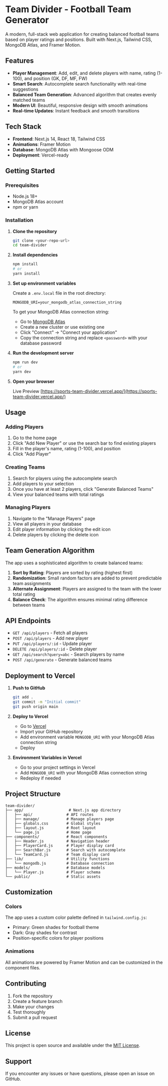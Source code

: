 # Team Divider - Football Team Generator

A modern, full-stack web application for creating balanced football teams based on player ratings and positions. Built with Next.js, Tailwind CSS, MongoDB Atlas, and Framer Motion.

## Features

- **Player Management**: Add, edit, and delete players with name, rating (1-100), and position (GK, DF, MF, FW)
- **Smart Search**: Autocomplete search functionality with real-time suggestions
- **Balanced Team Generation**: Advanced algorithm that creates evenly matched teams
- **Modern UI**: Beautiful, responsive design with smooth animations
- **Real-time Updates**: Instant feedback and smooth transitions

## Tech Stack

- **Frontend**: Next.js 14, React 18, Tailwind CSS
- **Animations**: Framer Motion
- **Database**: MongoDB Atlas with Mongoose ODM
- **Deployment**: Vercel-ready

## Getting Started

### Prerequisites

- Node.js 18+ 
- MongoDB Atlas account
- npm or yarn

### Installation

1. **Clone the repository**
   ```bash
   git clone <your-repo-url>
   cd team-divider
   ```

2. **Install dependencies**
   ```bash
   npm install
   # or
   yarn install
   ```

3. **Set up environment variables**
   
   Create a `.env.local` file in the root directory:
   ```env
   MONGODB_URI=your_mongodb_atlas_connection_string
   ```

   To get your MongoDB Atlas connection string:
   - Go to [MongoDB Atlas](https://cloud.mongodb.com)
   - Create a new cluster or use existing one
   - Click "Connect" → "Connect your application"
   - Copy the connection string and replace `<password>` with your database password

4. **Run the development server**
   ```bash
   npm run dev
   # or
   yarn dev
   ```

5. **Open your browser**
   
   Live Preview [https://sports-team-divider.vercel.app/](https://sports-team-divider.vercel.app/)

## Usage

### Adding Players
1. Go to the home page
2. Click "Add New Player" or use the search bar to find existing players
3. Fill in the player's name, rating (1-100), and position
4. Click "Add Player"

### Creating Teams
1. Search for players using the autocomplete search
2. Add players to your selection
3. Once you have at least 2 players, click "Generate Balanced Teams"
4. View your balanced teams with total ratings

### Managing Players
1. Navigate to the "Manage Players" page
2. View all players in your database
3. Edit player information by clicking the edit icon
4. Delete players by clicking the delete icon

## Team Generation Algorithm

The app uses a sophisticated algorithm to create balanced teams:

1. **Sort by Rating**: Players are sorted by rating (highest first)
2. **Randomization**: Small random factors are added to prevent predictable team assignments
3. **Alternate Assignment**: Players are assigned to the team with the lower total rating
4. **Balance Check**: The algorithm ensures minimal rating difference between teams

## API Endpoints

- `GET /api/players` - Fetch all players
- `POST /api/players` - Add new player
- `PUT /api/players/:id` - Update player
- `DELETE /api/players/:id` - Delete player
- `GET /api/search?query=abc` - Search players by name
- `POST /api/generate` - Generate balanced teams

## Deployment to Vercel

1. **Push to GitHub**
   ```bash
   git add .
   git commit -m "Initial commit"
   git push origin main
   ```

2. **Deploy to Vercel**
   - Go to [Vercel](https://vercel.com)
   - Import your GitHub repository
   - Add environment variable `MONGODB_URI` with your MongoDB Atlas connection string
   - Deploy

3. **Environment Variables in Vercel**
   - Go to your project settings in Vercel
   - Add `MONGODB_URI` with your MongoDB Atlas connection string
   - Redeploy if needed

## Project Structure

```
team-divider/
├── app/                    # Next.js app directory
│   ├── api/               # API routes
│   ├── manage/            # Manage players page
│   ├── globals.css        # Global styles
│   ├── layout.js          # Root layout
│   └── page.js            # Home page
├── components/            # React components
│   ├── Header.js          # Navigation header
│   ├── PlayerCard.js      # Player display card
│   ├── SearchBar.js       # Search with autocomplete
│   └── TeamCard.js        # Team display card
├── lib/                   # Utility functions
│   └── mongodb.js         # Database connection
├── models/                # Database models
│   └── Player.js          # Player schema
└── public/                # Static assets
```

## Customization

### Colors
The app uses a custom color palette defined in `tailwind.config.js`:
- Primary: Green shades for football theme
- Dark: Gray shades for contrast
- Position-specific colors for player positions

### Animations
All animations are powered by Framer Motion and can be customized in the component files.

## Contributing

1. Fork the repository
2. Create a feature branch
3. Make your changes
4. Test thoroughly
5. Submit a pull request

## License

This project is open source and available under the [MIT License](LICENSE).

## Support

If you encounter any issues or have questions, please open an issue on GitHub.
